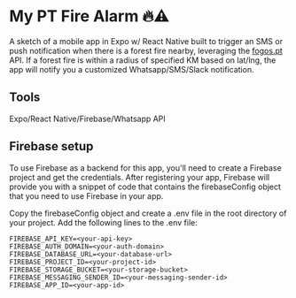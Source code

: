 # My PT Fire Alarm :fire::warning:

A sketch of a mobile app in Expo w/ React Native built to trigger an SMS or push notification when there is a forest fire nearby, leveraging the [fogos.pt](fogos.pt) API. If a forest fire is within a radius of specified KM based on lat/lng, the app will notify you a customized Whatsapp/SMS/Slack notification. 

## Tools

Expo/React Native/Firebase/Whatsapp API

## Firebase setup

To use Firebase as a backend for this app, you'll need to create a Firebase project and get the credentials. After registering your app, Firebase will provide you with a snippet of code that contains the firebaseConfig object that you need to use Firebase in your app.

Copy the firebaseConfig object and create a .env file in the root directory of your project. Add the following lines to the .env file:

```
FIREBASE_API_KEY=<your-api-key>
FIREBASE_AUTH_DOMAIN=<your-auth-domain>
FIREBASE_DATABASE_URL=<your-database-url>
FIREBASE_PROJECT_ID=<your-project-id>
FIREBASE_STORAGE_BUCKET=<your-storage-bucket>
FIREBASE_MESSAGING_SENDER_ID=<your-messaging-sender-id>
FIREBASE_APP_ID=<your-app-id>
```